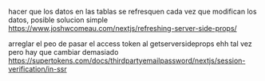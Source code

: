 hacer que los datos en las tablas se refresquen cada vez que modifican los datos,
posible solucion simple https://www.joshwcomeau.com/nextjs/refreshing-server-side-props/

arreglar el peo de pasar el access token al getserversideprops
ehh tal vez pero hay que cambiar demasiado https://supertokens.com/docs/thirdpartyemailpassword/nextjs/session-verification/in-ssr